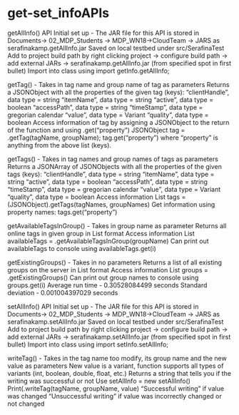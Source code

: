 # get-set_infoAPIs
getAllInfo() API
Initial set up - 
The JAR file for this API is stored in Documents-> 02_MDP_Students -> MDP_WN18->CloudTeam -> JARS as serafinakamp.getAllInfo.jar
Saved on local testbed under src/SerafinaTest
Add to project build path by right clicking project -> configure build path -> add external JARs -> serafinakamp.getAllInfo.jar (from specified spot in first bullet)
Import into class using import getInfo.getAllInfo;
  
getTag() - 
Takes in tag name and group name of tag as parameters
Returns a JSONObject with all the properties of the given tag (keys):
	“clientHandle”, data type = string
	“itemName”, data type = string
	“active”, data type = boolean
	“accessPath”, data type = string
	“timeStamp”, data type = gregorian calendar
	“value”, data type = Variant
	“quality”, data type = boolean
Access information of tag by assigning a JSONObject to the return of the function and using .get(“property”)
JSONObject tag = <name> .getTag(tagName, groupName);
tag.get(“property”) where “property” is anything from the above list (keys). 
  
getTags() - 
Takes in tag names and group names of tags as parameters
Returns a JSONArray of JSONObjects with all the properties of the given tags (keys):
“clientHandle”, data type = string
“itemName”, data type = string
“active”, data type = boolean
“accessPath”, data type = string
“timeStamp”, data type = gregorian calendar
“value”, data type = Variant
“quality”, data type = boolean
Access information 
List<JSONObject> tags = (JSONObject)<name>.getTags(tagNames, groupNames)
Get information using property names: tags.get(“property”)
  
getAvailableTagsInGroup() -
Takes in group name as parameter 
Returns all online tags in given group in List<String> format
Access information
List<String> availableTags = <name>.getAvailableTagsInGroup(groupName)
Can print out availableTags to console using availableTags.get(i)

getExistingGroups() - 
Takes in no parameters
Returns a list of all existing groups on the server in List<String> format
Access information
List<String> groups = <name>.getExistingGroups()
Can print out group names to console using groups.get(i)
Average run time - 0.30528084499 seconds
Standard deviation - 0.001004397029 seconds
	
setAllInfo() API
Initial set up - 
The JAR file for this API is stored in Documents-> 02_MDP_Students -> MDP_WN18->CloudTeam -> JARS as serafinakamp.setAllInfo.jar
Saved on local testbed under src/SerafinaTest
Add to project build path by right clicking project -> configure build path -> add external JARs -> serafinakamp.setAllInfo.jar (from specified spot in first bullet)
Import into class using import setInfo.setAllInfo;

writeTag() - 
Takes in the tag name too modify, its group name and the new value as parameters
New value is a variant, function supports all types of variants (int, boolean, double, float, etc.)
Returns a string that tells you if the writing was successful or not
Use
setAllInfo <name> = new setAllInfo()
Print(<name>.writeTag(tagName, groupName, value)
“Successful writing” if value was changed
“Unsuccessful writing” if value was incorrectly changed or not changed


